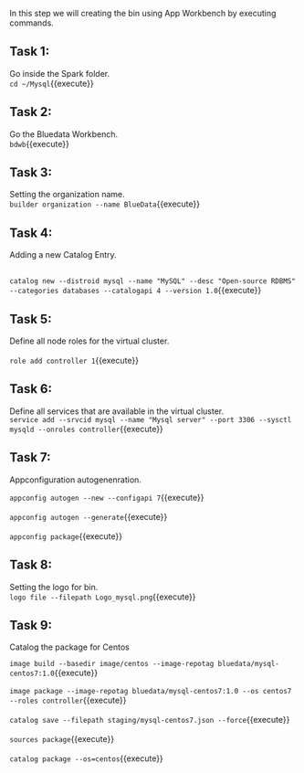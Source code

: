 In this step we will creating the bin using App Workbench by executing commands.

## Task 1:
Go inside the Spark folder.
<br>`cd ~/Mysql`{{execute}}

## Task 2:
Go the Bluedata Workbench.
<br>`bdwb`{{execute}}

## Task 3:
Setting the organization name.
<br>`builder organization --name BlueData`{{execute}}

## Task 4:
Adding a new Catalog Entry.

<br>`catalog new --distroid mysql --name "MySQL" --desc "Open-source RDBMS" --categories databases --catalogapi 4 --version 1.0`{{execute}}

## Task 5:
Define all node roles for the virtual cluster.<br>
<br>`role add controller 1`{{execute}}


## Task 6:
Define all services that are available in the virtual cluster.
<br>`service add --srvcid mysql --name "Mysql server" --port 3306 --sysctl mysqld --onroles controller`{{execute}}

## Task 7:
Appconfiguration autogenenration.

`appconfig autogen --new --configapi 7`{{execute}}
<br><br>`appconfig autogen --generate`{{execute}}
<br><br>`appconfig package`{{execute}}

## Task 8:
Setting the logo for bin.
<br>`logo file --filepath Logo_mysql.png`{{execute}}

## Task 9:
Catalog the package for Centos

`image build --basedir image/centos --image-repotag bluedata/mysql-centos7:1.0`{{execute}}
<br><br>`image package --image-repotag bluedata/mysql-centos7:1.0 --os centos7 --roles controller`{{execute}}
<br><br>`catalog save --filepath staging/mysql-centos7.json --force`{{execute}}
<br><br>`sources package`{{execute}}
<br><br>`catalog package --os=centos`{{execute}}
